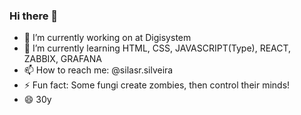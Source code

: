 ### Hi there 👋

- 🔭 I’m currently working on at Digisystem
- 🌱 I’m currently learning HTML, CSS, JAVASCRIPT(Type), REACT, ZABBIX, GRAFANA
- 📫 How to reach me: @silasr.silveira
- ⚡ Fun fact: Some fungi create zombies, then control their minds!
- 😄 30y
